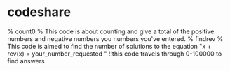 # codeshare
% count0 %
This code is about counting and give a total of the positive numbers and negative numbers you numbers you've entered.
% findrev %
This code is aimed to find the number of solutions to the equation "x + rev(x) = your_number_requested "
!!this code travels through 0-100000 to find answers

